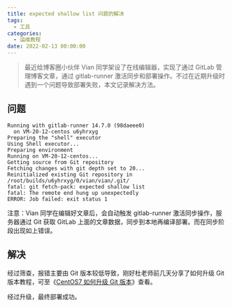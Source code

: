 ```yaml
---
title: expected shallow list 问题的解决
tags:
  - 工具
categories:
  - 运维教程
date: 2022-02-13 00:00:00
---
```


> 最近给博客圈小伙伴 Vian 同学架设了在线编辑器，实现了通过 GitLab 管理博客文章，通过 gitlab-runner 激活同步和部署操作。不过在近期升级时遇到一个问题导致部署失败，本文记录解决方法。

<!-- more -->

## 问题

```
Running with gitlab-runner 14.7.0 (98daeee0)
  on VM-20-12-centos u6yhrxyg
Preparing the "shell" executor
Using Shell executor...
Preparing environment
Running on VM-20-12-centos...
Getting source from Git repository
Fetching changes with git depth set to 20...
Reinitialized existing Git repository in /root/builds/u6yhrxyg/0/vian/vian/.git/
fatal: git fetch-pack: expected shallow list
fatal: The remote end hung up unexpectedly
ERROR: Job failed: exit status 1
```

注意：Vian 同学在编辑好文章后，会自动触发 gitlab-runner 激活同步操作，服务器通过 Git 获取 GitLab 上面的文章数据，同步到本地再编译部署。而在同步阶段出现如上错误。

## 解决

经过筛查，报错主要由 Git 版本较低导致，刚好杜老师前几天分享了如何升级 Git 版本教程，可至《[CentOS7 如何升级 Git 版本](https://dusays.com/432/)》查看。

经过升级，最终部署成功。
